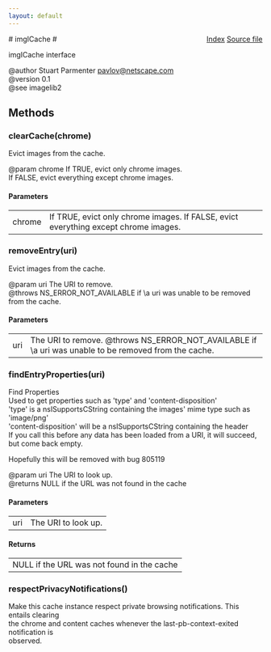 ```yaml
---
layout: default
---
```

<div class='links' style='float:right'><a href="../index.html">Index</a>
<a href="http://dxr.mozilla.org/mozilla-central/source/image/public/imgICache.idl">Source file</a>
</div>
# imgICache #
  
imgICache interface  
  
@author Stuart Parmenter <pavlov@netscape.com>  
@version 0.1  
@see imagelib2  
  

## Methods ##

### clearCache(chrome) ###
  
Evict images from the cache.  
  
@param chrome If TRUE,  evict only chrome images.  
              If FALSE, evict everything except chrome images.  
  

#### Parameters ####

<table>

<tr>
<td>chrome</td>
<td>If TRUE,  evict only chrome images.  
              If FALSE, evict everything except chrome images.  
</td>
</tr>

</table>

### removeEntry(uri) ###
  
Evict images from the cache.  
  
@param uri The URI to remove.  
@throws NS_ERROR_NOT_AVAILABLE if \a uri was unable to be removed from the cache.  
  

#### Parameters ####

<table>

<tr>
<td>uri</td>
<td>The URI to remove.  
@throws NS_ERROR_NOT_AVAILABLE if \a uri was unable to be removed from the cache.  
</td>
</tr>

</table>

### findEntryProperties(uri) ###
  
Find Properties  
Used to get properties such as 'type' and 'content-disposition'  
'type' is a nsISupportsCString containing the images' mime type such as 'image/png'  
'content-disposition' will be a nsISupportsCString containing the header  
If you call this before any data has been loaded from a URI, it will succeed,  
but come back empty.  
  
Hopefully this will be removed with bug 805119  
  
@param uri The URI to look up.  
@returns NULL if the URL was not found in the cache  
  

#### Parameters ####

<table>

<tr>
<td>uri</td>
<td>The URI to look up.  
</td>
</tr>

</table>

#### Returns ####

<table>

<tr>
<td>NULL if the URL was not found in the cache  
</td>
</tr>

</table>

### respectPrivacyNotifications() ###
  
Make this cache instance respect private browsing notifications. This entails clearing  
the chrome and content caches whenever the last-pb-context-exited notification is  
observed.  
  
